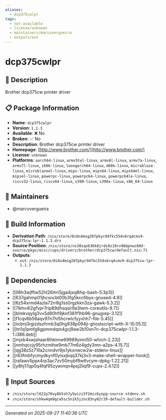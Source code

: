 ```yaml
---
aliases:
  - dcp375cwlpr
tags:
  - not-available
  - license/unknown
  - maintainers/marcovergueira
  - outputs/out
---
```


# dcp375cwlpr

## 📝 Description

Brother dcp375cw printer driver

## 📋 Package Information

- **Name**: `dcp375cwlpr`
- **Version**: `1.1.3`
- **Available**: ❌ No
- **Broken**: ✅ No
- **Description**: Brother dcp375cw printer driver
- **Homepage**: [http://www.brother.com/](http://www.brother.com/)
- **License**: `unknown`
- **Platforms**: `aarch64-linux`, `armv5tel-linux`, `armv6l-linux`, `armv7a-linux`, `armv7l-linux`, `i686-linux`, `loongarch64-linux`, `m68k-linux`, `microblaze-linux`, `microblazeel-linux`, `mips-linux`, `mips64-linux`, `mips64el-linux`, `mipsel-linux`, `powerpc-linux`, `powerpc64-linux`, `powerpc64le-linux`, `riscv32-linux`, `riscv64-linux`, `s390-linux`, `s390x-linux`, `x86_64-linux`
## 👥 Maintainers

- @marcovergueira


## 🔧 Build Information

- **Derivation Path**: `/nix/store/0i6n4msg207pkyc94fkc554v6rq4cmv9-dcp375cw-lpr-1.1.3.drv`
- **Source Position**: `/nix/store/ns30sqxb36k8jrds8z18rv96bpnwc60d-source/pkgs/misc/cups/drivers/brother/dcp375cw/default.nix:71`
- **Outputs**:
  - `out`:  `/nix/store/0i6n4msg207pkyc94fkc554v6rq4cmv9-dcp375cw-lpr-1.1.3`

## 🔗 Dependencies

- [[06h3wjffiw52hl26ihri5jga4jsq8ihp-bash-5.3p3]]
- [[637gahmp01jhcsncbl00b3fg5kcc6bys-gnused-4.9]]
- [[6z54xrmd4azla72rr8g1ss0rgzkkn3za-gawk-5.3.2]]
- [[7lkhv4l2gfvpr7rip89dhsqsir9a3iwm-coreutils-9.7]]
- [[blmkvqylg3vv5d90hf9jknf381f1hb96-gnugrep-3.12]]
- [[f1cqv6b56aqv97n7hi5hcrwlcfyyxhh7-file-5.45]]
- [[iicbnj3rgizdszfrmb3q0hg938p094ji-ghostscript-with-X-10.05.1]]
- [[lm1q1pmfg8gpmmdqm4gcj9aw2b10xn7n-dcp375cwlpr-1.1.3-1.i386.deb]]
- [[mjxb4xwjshaar8lhkimw69989yinnl50-which-2.23]]
- [[nmhqccjy95rhzmihw9mb77m6z4gdy3mn-a2ps-4.15.7]]
- [[qg38z5z71lla2cnndvr9js1ykxnwcw2w-stdenv-linux]]
- [[r83fmbfycmydkynf0yisxjbqq37kj3v3-make-shell-wrapper-hook]]
- [[rafawv5ppx4rp3ac7zv50mybf9w6vcym-dpkg-1.22.21]]
- [[y8hj17qp0q4fqf95zywmqn4psj2liqf9-cups-2.4.12]]

## 📁 Input Sources

- `/nix/store/l622p70vy8k5sh7y5wizi5f2mic6ynpg-source-stdenv.sh`
- `/nix/store/shkw4qm9qcw5sc5n1k5jznc83ny02r39-default-builder.sh`

---
*Generated on 2025-09-27 11:40:36 UTC*

